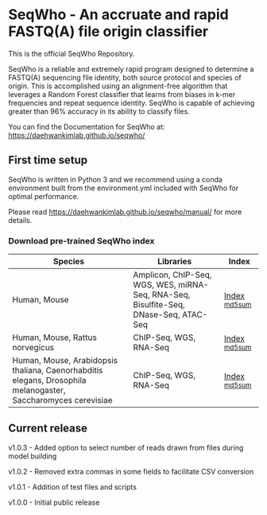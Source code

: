 # SeqWho - An accruate and rapid FASTQ(A) file origin classifier

This is the official SeqWho Repository.

SeqWho is a reliable and extremely rapid program designed to determine a FASTQ(A) sequencing file identity, both source protocol and species of origin. This is accomplished using an alignment-free algorithm that leverages a Random Forest classifier that learns from biases in k-mer frequencies and repeat sequence identity. SeqWho is capable of achieving greater than 96% accuracy in its ability to classify files.

You can find the Documentation for SeqWho at:
https://daehwankimlab.github.io/seqwho/

## First time setup
SeqWho is written in Python 3 and we recommend using a conda environment built from the environment.yml included with SeqWho for optimal performance.

Please read https://daehwankimlab.github.io/seqwho/manual/ for more details.

### Download pre-trained SeqWho index

| Species | Libraries | Index |
| --- | --- | --- |
| Human, Mouse | Amplicon, ChIP-Seq, WGS, WES, miRNA-Seq, RNA-Seq, Bisulfite-Seq, DNase-Seq, ATAC-Seq | [Index]( https://cloud.biohpc.swmed.edu/index.php/s/sP48taKmymSkJBM/download)  <sub>[md5sum](https://cloud.biohpc.swmed.edu/index.php/s/9bk57S65LycK5ts/download)</sub> | 
| Human, Mouse, Rattus norvegicus | ChIP-Seq, WGS, RNA-Seq | [Index](https://cloud.biohpc.swmed.edu/index.php/s/B6dLibRmjqkWbNY/download) <sub>[md5sum](https://cloud.biohpc.swmed.edu/index.php/s/GcCyaFqeaQSCsTd/download)</sub> |
| Human, Mouse, Arabidopsis thaliana, Caenorhabditis elegans, Drosophila melanogaster, Saccharomyces cerevisiae | ChIP-Seq, WGS, RNA-Seq | [Index](https://cloud.biohpc.swmed.edu/index.php/s/ys6Qa87cY2HyJEJ/download) <sub>[md5sum](https://cloud.biohpc.swmed.edu/index.php/s/7AZdAHEc6iRBYSP/download)</sub> |


## Current release
v1.0.3 - Added option to select number of reads drawn from files during model building

v1.0.2 - Removed extra commas in some fields to facilitate CSV conversion

v1.0.1 - Addition of test files and scripts

v1.0.0 - Initial public release

